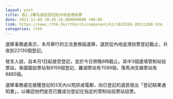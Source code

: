 ```yaml
---
layout: post
title: 逾2.2萬名選民登記從內地返港投票
date: 2021-12-08 20:45:16.000000000 +08:00
link: https://news.rthk.hk/rthk/ch/component/k2/1623369-20211208.htm
categories: rthk
---
```


選舉事務處表示，本月舉行的立法會換屆選舉，選民從內地返港投票登記截止，共收到22130個登記。

發言人說，自本月1日起接受登記，並於今日傍晚6時截止。其中3個邊境管制站投票站，香園圍投票站有6156個登記、羅湖票站有7089個，落馬洲支線票站有8885個。
 
選舉事務處在接獲登記的3天內以短訊或電郵，向已登記的選民發出「登記結果通知書」，以確認他們是否已獲成功登記在指定的管制站投票站投票。

